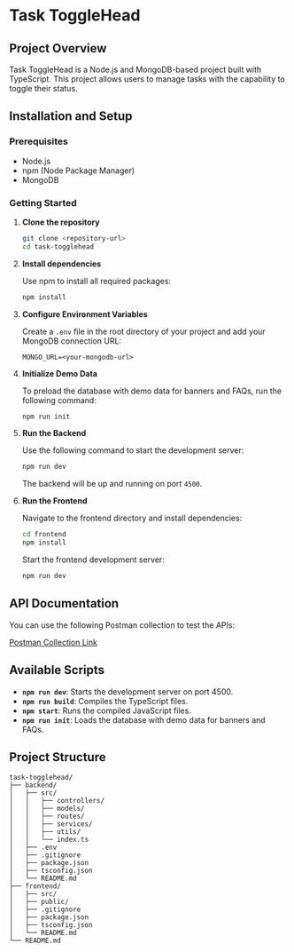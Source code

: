 # Task ToggleHead

## Project Overview

Task ToggleHead is a Node.js and MongoDB-based project built with TypeScript. This project allows users to manage tasks with the capability to toggle their status.

## Installation and Setup

### Prerequisites

- Node.js
- npm (Node Package Manager)
- MongoDB

### Getting Started

1. **Clone the repository**

    ```bash
    git clone <repository-url>
    cd task-togglehead
    ```

2. **Install dependencies**

    Use npm to install all required packages:

    ```bash
    npm install
    ```

3. **Configure Environment Variables**

    Create a `.env` file in the root directory of your project and add your MongoDB connection URL:

    ```plaintext
    MONGO_URL=<your-mongodb-url>
    ```

4. **Initialize Demo Data**

    To preload the database with demo data for banners and FAQs, run the following command:

    ```bash
    npm run init
    ```

5. **Run the Backend**

    Use the following command to start the development server:

    ```bash
    npm run dev
    ```

    The backend will be up and running on port `4500`.

6. **Run the Frontend**

    Navigate to the frontend directory and install dependencies:

    ```bash
    cd frontend
    npm install
    ```

    Start the frontend development server:

    ```bash
    npm run dev
    ```

## API Documentation

You can use the following Postman collection to test the APIs:

[Postman Collection Link](#)

## Available Scripts

- **`npm run dev`**: Starts the development server on port 4500.
- **`npm run build`**: Compiles the TypeScript files.
- **`npm start`**: Runs the compiled JavaScript files.
- **`npm run init`**: Loads the database with demo data for banners and FAQs.

## Project Structure

```plaintext
task-togglehead/
├── backend/
│   ├── src/
│   │   ├── controllers/
│   │   ├── models/
│   │   ├── routes/
│   │   ├── services/
│   │   ├── utils/
│   │   └── index.ts
│   ├── .env
│   ├── .gitignore
│   ├── package.json
│   ├── tsconfig.json
│   └── README.md
├── frontend/
│   ├── src/
│   ├── public/
│   ├── .gitignore
│   ├── package.json
│   ├── tsconfig.json
│   └── README.md
└── README.md
